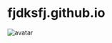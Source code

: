 # fjdksfj.github.io

![avatar](http://image.baidu.com/search/detail?ct=503316480&z=undefined&tn=baiduimagedetail&ipn=d&word=%E4%BB%8A%E6%97%A5%E6%96%B0%E9%B2%9C%E4%BA%8B&step_word=&ie=utf-8&in=&cl=2&lm=-1&st=undefined&hd=undefined&latest=undefined&copyright=undefined&cs=3744473832,864775551&os=3573941260,2090492435&simid=0,0&pn=0&rn=1&di=6984484210&ln=1778&fr=&fmq=1549471573745_R&fm=&ic=undefined&s=undefined&se=&sme=&tab=0&width=undefined&height=undefined&face=undefined&is=0,0&istype=0&ist=&jit=&bdtype=0&spn=0&pi=0&gsm=0&objurl=http%3A%2F%2Fx.itunes123.com%2Fuploadfiles%2F1b13c3044431fb712bb712da97f42a2d.jpg&rpstart=0&rpnum=0&adpicid=0&force=undefined)
